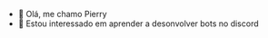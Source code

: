 - 👋 Olá, me chamo Pierry
- 👀 Estou interessado em aprender
a desonvolver bots no discord

<!---
PierryCavalcante/PierryCavalcante is a ✨ special ✨ repository because its `README.md` (this file) appears on your GitHub profile.
You can click the Preview link to take a look at your changes.
--->
